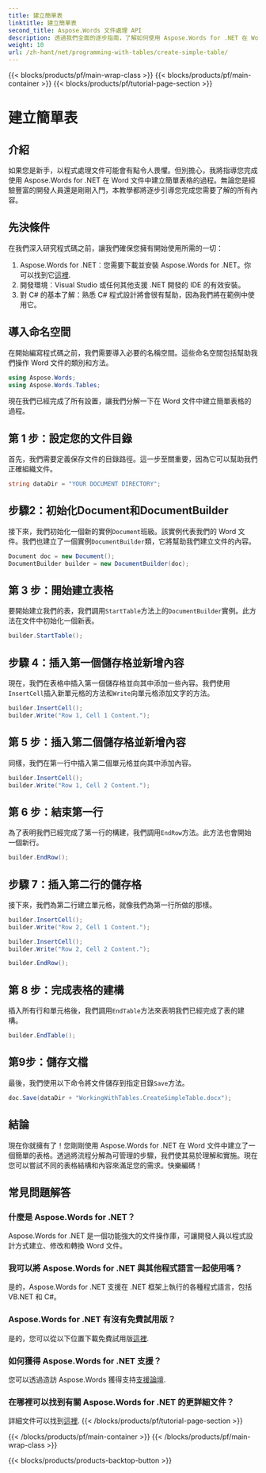 ```yaml
---
title: 建立簡單表
linktitle: 建立簡單表
second_title: Aspose.Words 文件處理 API
description: 透過我們全面的逐步指南，了解如何使用 Aspose.Words for .NET 在 Word 文件中建立簡單的表格。
weight: 10
url: /zh-hant/net/programming-with-tables/create-simple-table/
---
```


{{< blocks/products/pf/main-wrap-class >}}
{{< blocks/products/pf/main-container >}}
{{< blocks/products/pf/tutorial-page-section >}}

# 建立簡單表

## 介紹

如果您是新手，以程式處理文件可能會有點令人畏懼。但別擔心，我將指導您完成使用 Aspose.Words for .NET 在 Word 文件中建立簡單表格的過程。無論您是經驗豐富的開發人員還是剛剛入門，本教學都將逐步引導您完成您需要了解的所有內容。

## 先決條件

在我們深入研究程式碼之前，讓我們確保您擁有開始使用所需的一切：

1.  Aspose.Words for .NET：您需要下載並安裝 Aspose.Words for .NET。你可以找到它[這裡](https://releases.aspose.com/words/net/).
2. 開發環境：Visual Studio 或任何其他支援 .NET 開發的 IDE 的有效安裝。
3. 對 C# 的基本了解：熟悉 C# 程式設計將會很有幫助，因為我們將在範例中使用它。

## 導入命名空間

在開始編寫程式碼之前，我們需要導入必要的名稱空間。這些命名空間包括幫助我們操作 Word 文件的類別和方法。

```csharp
using Aspose.Words;
using Aspose.Words.Tables;
```

現在我們已經完成了所有設置，讓我們分解一下在 Word 文件中建立簡單表格的過程。

## 第 1 步：設定您的文件目錄

首先，我們需要定義保存文件的目錄路徑。這一步至關重要，因為它可以幫助我們正確組織文件。

```csharp
string dataDir = "YOUR DOCUMENT DIRECTORY";
```

## 步驟2：初始化Document和DocumentBuilder

接下來，我們初始化一個新的實例`Document`班級。該實例代表我們的 Word 文件。我們也建立了一個實例`DocumentBuilder`類，它將幫助我們建立文件的內容。

```csharp
Document doc = new Document();
DocumentBuilder builder = new DocumentBuilder(doc);
```

## 第 3 步：開始建立表格

要開始建立我們的表，我們調用`StartTable`方法上的`DocumentBuilder`實例。此方法在文件中初始化一個新表。

```csharp
builder.StartTable();
```

## 步驟 4：插入第一個儲存格並新增內容

現在，我們在表格中插入第一個儲存格並向其中添加一些內容。我們使用`InsertCell`插入新單元格的方法和`Write`向單元格添加文字的方法。

```csharp
builder.InsertCell();
builder.Write("Row 1, Cell 1 Content.");
```

## 第 5 步：插入第二個儲存格並新增內容

同樣，我們在第一行中插入第二個單元格並向其中添加內容。

```csharp
builder.InsertCell();
builder.Write("Row 1, Cell 2 Content.");
```

## 第 6 步：結束第一行

為了表明我們已經完成了第一行的構建，我們調用`EndRow`方法。此方法也會開始一個新行。

```csharp
builder.EndRow();
```

## 步驟 7：插入第二行的儲存格

接下來，我們為第二行建立單元格，就像我們為第一行所做的那樣。

```csharp
builder.InsertCell();
builder.Write("Row 2, Cell 1 Content.");

builder.InsertCell();
builder.Write("Row 2, Cell 2 Content.");

builder.EndRow();
```

## 第 8 步：完成表格的建構

插入所有行和單元格後，我們調用`EndTable`方法來表明我們已經完成了表的建構。

```csharp
builder.EndTable();
```

## 第9步：儲存文檔

最後，我們使用以下命令將文件儲存到指定目錄`Save`方法。

```csharp
doc.Save(dataDir + "WorkingWithTables.CreateSimpleTable.docx");
```

## 結論

現在你就擁有了！您剛剛使用 Aspose.Words for .NET 在 Word 文件中建立了一個簡單的表格。透過將流程分解為可管理的步驟，我們使其易於理解和實施。現在您可以嘗試不同的表格結構和內容來滿足您的需求。快樂編碼！

## 常見問題解答

### 什麼是 Aspose.Words for .NET？
Aspose.Words for .NET 是一個功能強大的文件操作庫，可讓開發人員以程式設計方式建立、修改和轉換 Word 文件。

### 我可以將 Aspose.Words for .NET 與其他程式語言一起使用嗎？
是的，Aspose.Words for .NET 支援在 .NET 框架上執行的各種程式語言，包括 VB.NET 和 C#。

### Aspose.Words for .NET 有沒有免費試用版？
是的，您可以從以下位置下載免費試用版[這裡](https://releases.aspose.com/).

### 如何獲得 Aspose.Words for .NET 支援？
您可以透過造訪 Aspose.Words 獲得支持[支援論壇](https://forum.aspose.com/c/words/8).

### 在哪裡可以找到有關 Aspose.Words for .NET 的更詳細文件？
詳細文件可以找到[這裡](https://reference.aspose.com/words/net/).
{{< /blocks/products/pf/tutorial-page-section >}}

{{< /blocks/products/pf/main-container >}}
{{< /blocks/products/pf/main-wrap-class >}}

{{< blocks/products/products-backtop-button >}}
